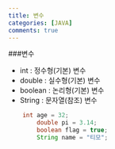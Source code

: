 ```yaml
---
title: 변수
categories: [JAVA]
comments: true
---
```


###변수 
- int : 정수형(기본) 변수
- double : 실수형(기본) 변수
- boolean : 논리형(기본) 변수
- String : 문자열(참조) 변수

```JAVA
    int age = 32;
		double pi = 3.14;
		boolean flag = true;
		String name = "티모";
```